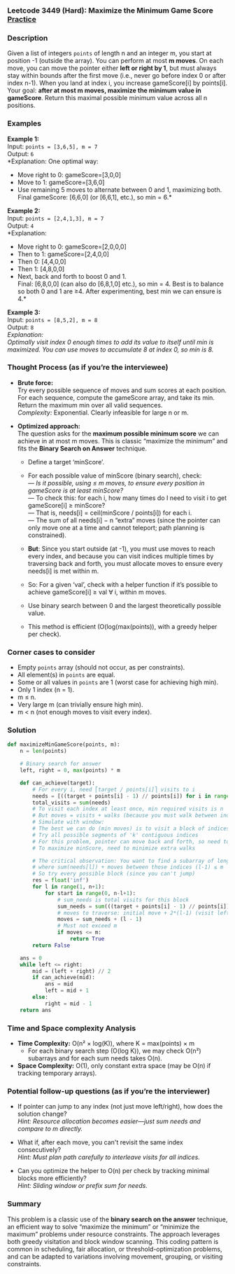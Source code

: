 ### Leetcode 3449 (Hard): Maximize the Minimum Game Score [Practice](https://leetcode.com/problems/maximize-the-minimum-game-score)

### Description  
Given a list of integers `points` of length n and an integer m, you start at position -1 (outside the array). You can perform at most **m moves**. On each move, you can move the pointer either **left or right by 1**, but must always stay within bounds after the first move (i.e., never go before index 0 or after index n-1). When you land at index i, you increase gameScore[i] by points[i]. Your goal: **after at most m moves, maximize the minimum value in gameScore**. Return this maximal possible minimum value across all n positions.

### Examples  

**Example 1:**  
Input: `points = [3,6,5], m = 7`  
Output: `6`  
*Explanation: One optimal way:   
- Move right to 0: gameScore=[3,0,0]  
- Move to 1: gameScore=[3,6,0]  
- Use remaining 5 moves to alternate between 0 and 1, maximizing both.  
Final gameScore: [6,6,0] (or [6,6,1], etc.), so min = 6.*

**Example 2:**  
Input: `points = [2,4,1,3], m = 7`  
Output: `4`  
*Explanation:  
- Move right to 0: gameScore=[2,0,0,0]  
- Then to 1: gameScore=[2,4,0,0]  
- Then 0: [4,4,0,0]  
- Then 1: [4,8,0,0]  
- Next, back and forth to boost 0 and 1.  
Final: [6,8,0,0]  (can also do [6,8,1,0] etc.), so min = 4. Best is to balance so both 0 and 1 are ≥4. After experimenting, best min we can ensure is 4.*

**Example 3:**  
Input: `points = [8,5,2], m = 8`  
Output: `8`  
*Explanation:  
Optimally visit index 0 enough times to add its value to itself until min is maximized. You can use moves to accumulate 8 at index 0, so min is 8.*

### Thought Process (as if you’re the interviewee)  

- **Brute force:**  
  Try every possible sequence of moves and sum scores at each position. For each sequence, compute the gameScore array, and take its min. Return the maximum min over all valid sequences.  
  *Complexity:* Exponential. Clearly infeasible for large n or m.

- **Optimized approach:**  
  The question asks for the **maximum possible minimum score** we can achieve in at most m moves. This is classic “maximize the minimum” and fits the **Binary Search on Answer** technique.

  - Define a target ‘minScore’.  
  - For each possible value of minScore (binary search), check:  
    — *Is it possible, using ≤ m moves, to ensure every position in gameScore is at least minScore?*  
    — To check this: for each i, how many times do I need to visit i to get gameScore[i] ≥ minScore?  
    — That is, needs[i] = ceil(minScore / points[i]) for each i.  
    — The sum of all needs[i] − n “extra” moves (since the pointer can only move one at a time and cannot teleport; path planning is constrained).

  - **But**: Since you start outside (at -1), you must use moves to reach every index, and because you can visit indices multiple times by traversing back and forth, you must allocate moves to ensure every needs[i] is met within m.

  - So: For a given ‘val’, check with a helper function if it’s possible to achieve gameScore[i] ≥ val ∀ i, within m moves.

  - Use binary search between 0 and the largest theoretically possible value.

  - This method is efficient (O(log(max(points)), with a greedy helper per check).

### Corner cases to consider  
- Empty `points` array (should not occur, as per constraints).
- All element(s) in `points` are equal.
- Some or all values in `points` are 1 (worst case for achieving high min).
- Only 1 index (n = 1).
- m ≤ n.
- Very large m (can trivially ensure high min).
- m < n (not enough moves to visit every index).

### Solution

```python
def maximizeMinGameScore(points, m):
    n = len(points)

    # Binary search for answer
    left, right = 0, max(points) * m

    def can_achieve(target):
        # For every i, need ⎡target / points[i]⎤ visits to i
        needs = [((target + points[i] - 1) // points[i]) for i in range(n)]
        total_visits = sum(needs)
        # To visit each index at least once, min required visits is n
        # But moves = visits + walks (because you must walk between indices)
        # Simulate with window:
        # The best we can do (min moves) is to visit a block of indices
        # Try all possible segments of 'k' contiguous indices
        # For this problem, pointer can move back and forth, so need to minimize walks.
        # To maximize minScore, need to minimize extra walks

        # The critical observation: You want to find a subarray of length l (1 ≤ l ≤ n) 
        # where sum(needs[l]) + moves between those indices (l-1) ≤ m
        # So try every possible block (since you can't jump)
        res = float('inf')
        for l in range(1, n+1):
            for start in range(0, n-l+1):
                # sum_needs is total visits for this block
                sum_needs = sum(((target + points[i] - 1) // points[i]) for i in range(start, start+l))
                # moves to traverse: initial move + 2*(l-1) (visit left-right repeatedly)
                moves = sum_needs + (l - 1)
                # Must not exceed m
                if moves <= m:
                    return True
        return False

    ans = 0
    while left <= right:
        mid = (left + right) // 2
        if can_achieve(mid):
            ans = mid
            left = mid + 1
        else:
            right = mid - 1
    return ans
```

### Time and Space complexity Analysis  

- **Time Complexity:** O(n² × log(K)), where K = max(points) × m  
  - For each binary search step (O(log K)), we may check O(n²) subarrays and for each sum needs takes O(n).
- **Space Complexity:** O(1), only constant extra space (may be O(n) if tracking temporary arrays).

### Potential follow-up questions (as if you’re the interviewer)  

- If pointer can jump to any index (not just move left/right), how does the solution change?  
  *Hint: Resource allocation becomes easier—just sum needs and compare to m directly.*

- What if, after each move, you can't revisit the same index consecutively?  
  *Hint: Must plan path carefully to interleave visits for all indices.*

- Can you optimize the helper to O(n) per check by tracking minimal blocks more efficiently?  
  *Hint: Sliding window or prefix sum for needs.*

### Summary
This problem is a classic use of the **binary search on the answer** technique, an efficient way to solve “maximize the minimum” or “minimize the maximum” problems under resource constraints. The approach leverages both greedy visitation and block window scanning. This coding pattern is common in scheduling, fair allocation, or threshold-optimization problems, and can be adapted to variations involving movement, grouping, or visiting constraints.